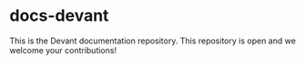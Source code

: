 # docs-devant
This is the Devant documentation repository. This repository is open and we welcome your contributions!
